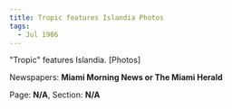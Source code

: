 ```yaml
---  
title: Tropic features Islandia Photos  
tags:  
  - Jul 1986  
---  
```

  
"Tropic" features Islandia. [Photos]  
  
Newspapers: **Miami Morning News or The Miami Herald**  
  
Page: **N/A**, Section: **N/A** 
